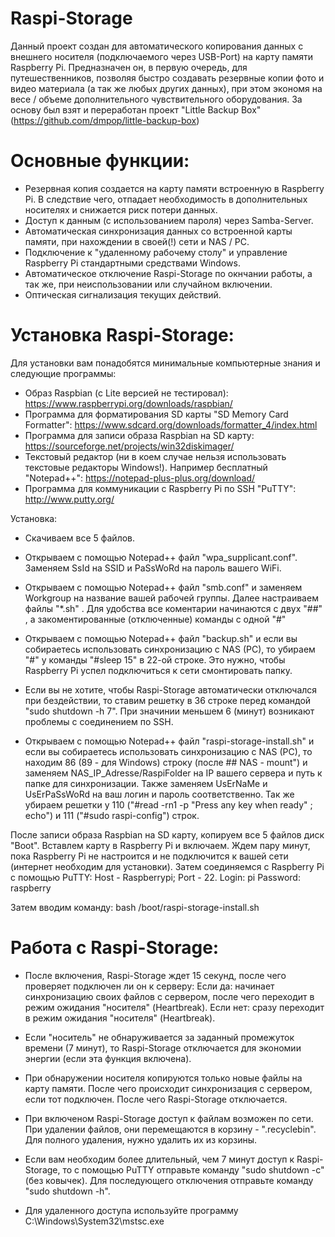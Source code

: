 # Raspi-Storage

Данный проект создан для автоматического копирования данных с внешнего носителя (подключаемого через USB-Port) на карту памяти Raspberry Pi.
Предназначен он, в первую очередь, для путешественников, позволяя быстро создавать резервные копии фото и видео материала (а так же любых других данных), при этом экономя на весе / объеме дополнительного чувствительного оборудования. За основу был взят и переработан проект "Little Backup Box" (https://github.com/dmpop/little-backup-box)

# Основные функции:

- Резервная копия создается на карту памяти встроенную в Raspberry Pi. В следствие чего, отпадает необходимость в дополнительных носителях и снижается риск потери данных.
- Доступ к данным (с использованием пароля) через Samba-Server.
- Автоматическая синхронизация данных со встроенной карты памяти, при нахождении в своей(!) сети и NAS / PC.
- Подключение к "удаленному рабочему столу" и управление Raspberry Pi стандартными средствами Windows.
- Автоматическое отключение Raspi-Storage по окнчании работы, а так же, при неиспользовании или случайном включении.
- Оптическая сигнализация текущих действий.


# Установка Raspi-Storage:

Для установки вам понадобятся минимальные компьютерные знания и следующие программы:
- Образ Raspbian (c Lite версией не тестировал): https://www.raspberrypi.org/downloads/raspbian/
- Программа для форматирования SD карты "SD Memory Card Formatter": https://www.sdcard.org/downloads/formatter_4/index.html
- Программа для записи образа Raspbian на SD карту: https://sourceforge.net/projects/win32diskimager/
- Текстовый редактор (ни в коем случае нельзя использовать текстовые редакторы Windows!). Например бесплатный "Notepad++": https://notepad-plus-plus.org/download/
- Программа для коммуникации с Raspberry Pi по SSH "PuTTY": http://www.putty.org/

Установка:
- Скачиваем все 5 файлов.
- Открываем с помощью Notepad++ файл "wpa_supplicant.conf". Заменяем SsId на SSID  и PaSsWoRd на пароль вашего WiFi.
- Открываем с помощью Notepad++ файл "smb.conf" и заменяем Workgroup на название вашей рабочей группы.
Далее настраиваем файлы "*.sh" . Для удобства все коментарии начинаются с двух "##" , а закоментированные (отключенные) команды с одной "#"

- Открываем с помощью Notepad++ файл "backup.sh" и если вы собираетесь использовать синхронизацию с NAS (PC), то убираем "#" у команды "#sleep 15" в 22-ой строке. Это нужно, чтобы Raspberry Pi успел подключиться к сети смонтировать папку. 
- Если вы не хотите, чтобы Raspi-Storage автоматически отключался при бездействии, то ставим решетку в 36 строке перед командой "sudo shutdown -h 7". При значинии меньшем 6 (минут) возникают проблемы с соединением по SSH.

- Открываем с помощью Notepad++ файл "raspi-storage-install.sh" и если вы собираетесь использовать синхронизацию с NAS (PC), то находим 86 (89 - для Windows) строку (после ## NAS - mount") и заменяем NAS_IP_Adresse/RaspiFolder на IP вашего сервера и путь к папке для синхронизации. Также заменяем UsErNaMe и UsErPaSsWoRd на ваш логин и пароль соответственно. Так же убираем решетки у 110 ("#read -rn1 -p "Press any key when ready" ; echo") и 111 ("#sudo raspi-config") строк.


После записи образа Raspbian на SD карту, копируем все 5 файлов диск "Boot".
Вставлем карту в Raspberry Pi и включаем. Ждем пару минут, пока Raspberry Pi не настроится и не подключится к вашей сети (интернет необходим для установки).
Затем соединяемся с Raspberry Pi с помощью PuTTY: Host - Raspberrypi; Port - 22.
Login: pi
Password: raspberry

Затем вводим команду: bash /boot/raspi-storage-install.sh

# Работа с Raspi-Storage:

- После включения, Raspi-Storage ждет 15 секунд, после чего проверяет подключен ли он к серверу:
  Если да: начинает синхронизацию своих файлов с сервером, после чего переходит в режим ожидания "носителя" (Heartbreak).
  Если нет: сразу переходит в режим ожидания "носителя" (Heartbreak).
  
- Если "носитель" не обнаруживается за заданный промежуток времени (7 минут), то Raspi-Storage отключается для экономии энергии (если эта функция включена).

- При обнаружении носителя копируются только новые файлы на карту памяти. После чего происходит синхронизация с сервером, если тот подключен. После чего Raspi-Storage отключается.

- При включеном Raspi-Storage доступ к файлам возможен по сети. При удалении файлов, они перемещаются в корзину - ".recyclebin". Для полного удаления, нужно удалить их из корзины.
- Если вам необходим более длительный, чем 7 минут доступ к Raspi-Storage, то с помощью PuTTY отправьте команду "sudo shutdown -c" (без ковычек). Для последующего отключения отправьте команду "sudo shutdown -h".
- Для удаленного доступа используйте программу C:\Windows\System32\mstsc.exe

